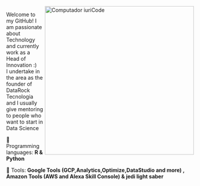 <img src="https://raw.githubusercontent.com/MicaelliMedeiros/micaellimedeiros/master/image/computer-illustration.png" min-width="400px" max-width="400px" width="400px" align="right" alt="Computador iuriCode">

<p align="left"> 
  Welcome to my GitHub! I am passionate about Technology and currently work as a Head of Innovation :) <br>
  I undertake in the area as the founder of DataRock Tecnologia and I usually give mentoring to people who want to start in Data Science
</p>

<p align="left">
  🦄 Programming languages: <strong>R & Python</strong>
</p>

<p align="left">
  💼 Tools: <strong>Google Tools (GCP,Analytics,Optimize,DataStudio and more) , Amazon Tools (AWS and Alexa Skill Console) & jedi light saber</strong>
</p>

